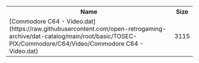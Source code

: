 <table>
<tr><th>Name</th><th>Size</th></tr>
<tr><td>
[Commodore C64 - Video.dat](https://raw.githubusercontent.com/open-retrogaming-archive/dat-catalog/main/root/basic/TOSEC-PIX/Commodore/C64/Video/Commodore C64 - Video.dat)
</td><td>3115</td></tr>
</table>
